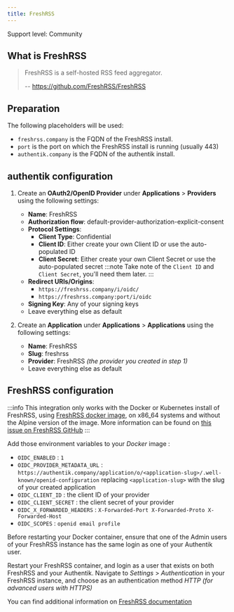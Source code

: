 ```yaml
---
title: FreshRSS
---
```


<span class="badge badge--secondary">Support level: Community</span>

## What is FreshRSS

> FreshRSS is a self-hosted RSS feed aggregator.
>
> -- https://github.com/FreshRSS/FreshRSS

## Preparation

The following placeholders will be used:

-   `freshrss.company` is the FQDN of the FreshRSS install.
-   `port` is the port on which the FreshRSS install is running (usually 443)
-   `authentik.company` is the FQDN of the authentik install.

## authentik configuration

1. Create an **OAuth2/OpenID Provider** under **Applications** > **Providers** using the following settings:
    - **Name**: FreshRSS
    - **Authorization flow**: default-provider-authorization-explicit-consent
    - **Protocol Settings**:
      - **Client Type**: Confidential
      - **Client ID**: Either create your own Client ID or use the auto-populated ID
      - **Client Secret**: Either create your own Client Secret or use the auto-populated secret
    :::note
    Take note of the `Client ID` and `Client Secret`, you'll need them later.
    :::
    - **Redirect URIs/Origins**:
        - `https://freshrss.company/i/oidc/`
        - `https://freshrss.company:port/i/oidc`
    - **Signing Key**: Any of your signing keys
    - Leave everything else as default

2. Create an **Application** under **Applications** > **Applications** using the following settings:
    - **Name**: FreshRSS
    - **Slug**: freshrss
    - **Provider**: FreshRSS _(the provider you created in step 1)_
    - Leave everything else as default

## FreshRSS configuration

:::info
This integration only works with the Docker or Kubernetes install of FreshRSS, using [FreshRSS docker image](https://hub.docker.com/r/freshrss/freshrss/), on x86_64 systems and without the Alpine version of the image. More information can be found on [this issue on FreshRSS GitHub](https://github.com/FreshRSS/FreshRSS/issues/5722)
:::

Add those environment variables to your _Docker_ image :

-   `OIDC_ENABLED` : `1`
-   `OIDC_PROVIDER_METADATA_URL` : `https://authentik.company/application/o/<application-slug>/.well-known/openid-configuration` replacing `<application-slug>` with the slug of your created application
-   `OIDC_CLIENT_ID` : the client ID of your provider
-   `OIDC_CLIENT_SECRET` : the client secret of your provider
-   `OIDC_X_FORWARDED_HEADERS` : `X-Forwarded-Port X-Forwarded-Proto X-Forwarded-Host`
-   `OIDC_SCOPES` : `openid email profile`

Before restarting your Docker container, ensure that one of the Admin users of your FreshRSS instance has the same login as one of your Authentik user.

Restart your FreshRSS container, and login as a user that exists on both FreshRSS and your Authentik.
Navigate to _Settings_ > _Authentication_ in your FreshRSS instance, and choose as an authentication method _HTTP (for advanced users with HTTPS)_

You can find additional information on [FreshRSS documentation](https://freshrss.github.io/FreshRSS/en/admins/16_OpenID-Connect.html)
